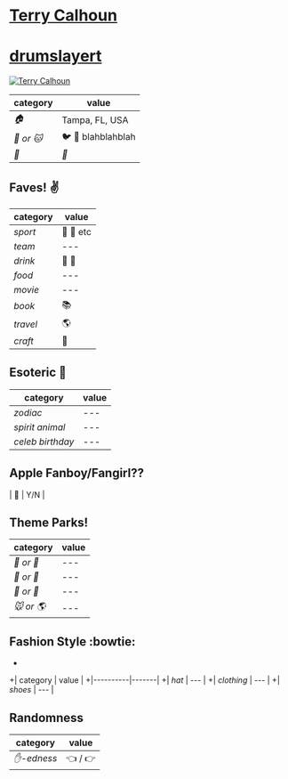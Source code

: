 # [Terry Calhoun](https://github.com/drumslayert)
# [drumslayert](https://github.com/drumslayert)
[![Terry Calhoun](https://avatars0.githubusercontent.com/u/10352970?v=3&s=460)](https://github.com/drumslayert)

| category | value |
|-----------|-------|
| _:house:_ | Tampa, FL, USA |
| _:dog: or :cat:_ | :bird: :snake: blahblahblah |
| _:birthday:_ | _:calendar:_ |

## Faves! :v:

| category | value |
|----------|--------|
| _sport_  | :football: :basketball: etc |
| _team_   | --- |
| _drink_  | :beer: :wine_glass: |
| _food_   | --- |
| _movie_  | --- |
| _book_  | :books: |
| _travel_ | :earth_americas: |
| _craft_  | :art: |

## Esoteric :crystal_ball:

| category | value |
|----------|-------|
| _zodiac_ | --- |
| _spirit animal_ | --- |
| _celeb birthday_ | --- |

## Apple Fanboy/Fangirl??
| :iphone: | Y/N |

## Theme Parks!
| category | value |
|----------|--------|
| _:ferris_wheel: or :roller_coaster:_ | --- |
| _:monorail: or :bus:_ | --- |
| _:poultry_leg: or :hamburger:_ | --- |
| _:mouse: or :earth_americas:_| --- |

## Fashion Style :bowtie:
+
+| category | value |
+|----------|-------|
+| _hat_ | --- |
+| _clothing_ | --- |
+| _shoes_ | --- |

## Randomness

| category        | value                        |
|-----------------|------------------------------|
| _:hand:-edness_ | :point_left: / :point_right: |
